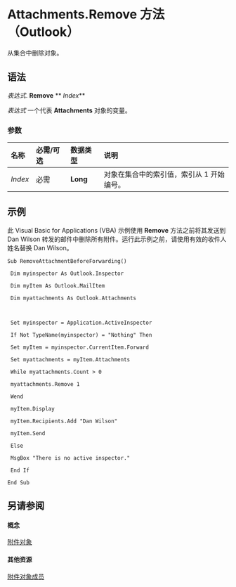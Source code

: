 
# Attachments.Remove 方法 （Outlook）

从集合中删除对象。


## 语法

 _表达式_. **Remove** ** _Index_**

 _表达式_ 一个代表 **Attachments** 对象的变量。


### 参数



|**名称**|**必需/可选**|**数据类型**|**说明**|
|:-----|:-----|:-----|:-----|
| _Index_|必需|**Long**|对象在集合中的索引值，索引从 1 开始编号。|

## 示例

此 Visual Basic for Applications (VBA) 示例使用 **Remove** 方法之前将其发送到 Dan Wilson 转发的邮件中删除所有附件。运行此示例之前，请使用有效的收件人姓名替换 Dan Wilson。


```
Sub RemoveAttachmentBeforeForwarding() 
 
 Dim myinspector As Outlook.Inspector 
 
 Dim myItem As Outlook.MailItem 
 
 Dim myattachments As Outlook.Attachments 
 
 
 
 Set myinspector = Application.ActiveInspector 
 
 If Not TypeName(myinspector) = "Nothing" Then 
 
 Set myItem = myinspector.CurrentItem.Forward 
 
 Set myattachments = myItem.Attachments 
 
 While myattachments.Count > 0 
 
 myattachments.Remove 1 
 
 Wend 
 
 myItem.Display 
 
 myItem.Recipients.Add "Dan Wilson" 
 
 myItem.Send 
 
 Else 
 
 MsgBox "There is no active inspector." 
 
 End If 
 
End Sub
```


## 另请参阅


#### 概念


[附件对象](4cc96a5f-a822-8ad5-6f61-e996bee8ba22.md)
#### 其他资源


[附件对象成员](cfdc1209-1b17-9b6c-122c-c07122d3aae1.md)